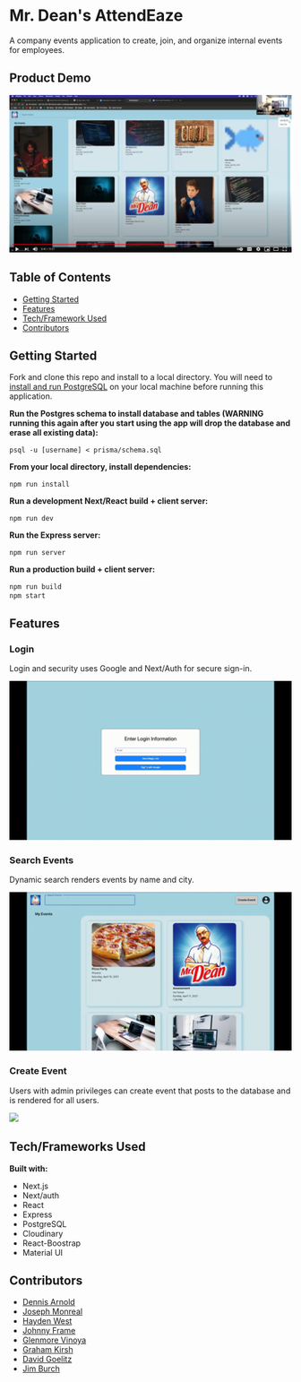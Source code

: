 # Mr. Dean's AttendEaze
A company events application to create, join, and organize internal events for employees.

## Product Demo
[![](/screenshots/demo.png)](https://www.youtube.com/watch?v=Lj3gdQqhfJI)

## Table of Contents
* [Getting Started](#getting-started)
* [Features](#features)
* [Tech/Framework Used](#tech-stack)
* [Contributors](#contributors)

## <a name="getting-started"></a>Getting Started
Fork and clone this repo and install to a local directory. You will need to [install and run PostgreSQL](https://www.postgresql.org/download/) on your local machine before running this application.

**Run the Postgres schema to install database and tables (WARNING running this again after you start using the app will drop the database and erase all existing data):**
```
psql -u [username] < prisma/schema.sql
```

**From your local directory, install dependencies:**
```
npm run install
```

**Run a development Next/React build + client server:**
```
npm run dev
```

**Run the Express server:**
```
npm run server
```

**Run a production build + client server:**
```
npm run build
npm start
```

## <a name="features"></a>Features

### Login
Login and security uses Google and Next/Auth for secure sign-in.

![](/screenshots/login.gif)

### Search Events
Dynamic search renders events by name and city.

![](/screenshots/search.gif)

### Create Event
Users with admin privileges can create event that posts to the database and is rendered for all users.

![](/screenshots/create.gif)

## <a name="tech-stack"></a>Tech/Frameworks Used
**Built with:**
* Next.js
* Next/auth
* React
* Express
* PostgreSQL
* Cloudinary
* React-Boostrap
* Material UI

## <a name="contributors"></a>Contributors
* [Dennis Arnold](https://github.com/DennisJArnold)
* [Joseph Monreal](https://github.com/josephmonreal00 )
* [Hayden West](https://github.com/htwest)
* [Johnny Frame](https://github.com/jbframe)
* [Glenmore Vinoya](https://github.com/kuyavinny)
* [Graham Kirsh](https://github.com/21grahams)
* [David Goelitz](https://github.com/dgoelitz)
* [Jim Burch](https://github.com/JimBurch)

